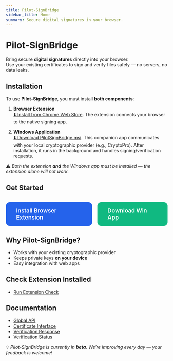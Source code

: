 ```yaml
---
title: Pilot-SignBridge
sidebar_title: Home
summary: Secure digital signatures in your browser.
---
```


# Pilot-SignBridge

Bring secure **digital signatures** directly into your browser.  
Use your existing certificates to sign and verify files safely — no servers, no data leaks.  

## Installation

To use **Pilot-SignBridge**, you must install **both components**:

1. **Browser Extension**  
  [⬇️ Install from Chrome Web Store](https://chrome.google.com/webstore/detail/pilot-signbridge/pmdljejbakkiijaijbbgndoaignbllfp). The extension connects your browser to the native signing app.  

2. **Windows Application**  
  [⬇️ Download PilotSignBridge.msi](https://github.com/pilotextensions/pilot-signbridge/releases/download/v1.0.0/PilotSignBridge.msi). This companion app communicates with your local cryptographic provider (e.g., CryptoPro). After installation, it runs in the background and handles signing/verification requests.  

⚠️ *Both the extension **and** the Windows app must be installed — the extension alone will not work.*  


## Get Started

<div style="display:flex; gap:1rem; margin:2rem 0;">
  <a href="https://chrome.google.com/webstore/detail/pilot-signbridge/pmdljejbakkiijaijbbgndoaignbllfp" 
     style="background:#2563eb; color:white; padding:1rem 2rem; border-radius:12px; text-decoration:none; font-weight:600; font-size:1.1rem;">
    Install Browser Extension
  </a>
  <a href="https://github.com/pilotextensions/pilot-signbridge/releases/download/v1.0.0/PilotSignBridge.msi" 
     style="background:#10b981; color:white; padding:1rem 2rem; border-radius:12px; text-decoration:none; font-weight:600; font-size:1.1rem;">
    Download Win App
  </a>
</div>


## Why Pilot-SignBridge?

- Works with your existing cryptographic provider  
- Keeps private keys **on your device**  
- Easy integration with web apps  


## Check Extension Installed

- [Run Extension Check](check-extension.md)  


## Documentation

- [Global API](api/global.md)  
- [Certificate Interface](api/certificate.md)  
- [Verification Response](api/verification.md)  
- [Verification Status](api/verificationstatus.md)  


💡 *Pilot-SignBridge is currently in **beta**. We’re improving every day — your feedback is welcome!*  
